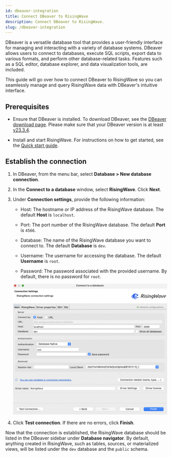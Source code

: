 ```yaml
---
id: dbeaver-integration
title: Connect DBeaver to RisingWave
description: Connect DBeaver to RisingWave.
slug: /dbeaver-integration
---
```

<head>
  <link rel="canonical" href="https://docs.risingwave.com/docs/current/dbeaver-integration/" />
</head>

DBeaver is a versatile database tool that provides a user-friendly interface for managing and interacting with a variety of database systems. DBeaver allows users to connect to databases, execute SQL scripts, export data to various formats, and perform other database-related tasks. Features such as a SQL editor, database explorer, and data visualization tools, are included.

This guide will go over how to connect DBeaver to RisingWave so you can seamlessly manage and query RisingWave data with DBeaver's intuitive interface.

## Prerequisites

- Ensure that DBeaver is installed. To download DBeaver, see the [DBeaver download page](https://dbeaver.io/download/). Please make sure that your DBeaver version is at least [v23.3.4](https://dbeaver.io/2024/02/04/dbeaver-23-3-4/).

- Install and start RisingWave. For instructions on how to get started, see the [Quick start guide](/get-started.md).

## Establish the connection

1. In DBeaver, from the menu bar, select **Database > New database connection**.

2. In the **Connect to a database** window, select **RisingWave**. Click **Next**.

3. Under **Connection settings**, provide the following information:

    - Host: The hostname or IP address of the RisingWave database. The default **Host** is `localhost`.

    - Port: The port number of the RisingWave database. The default **Port** is `4566`.

    - Database: The name of the RisingWave database you want to connect to. The default **Database** is `dev`.

    - Username: The username for accessing the database. The default **Username** is `root`.

    - Password: The password associated with the provided username. By default, there is no password for `root`.

    ![Fill in connection settings in DBeaver](../images/dbeaver-connect-pg.png)

4. Click **Test connection**. If there are no errors, click **Finish**.

Now that the connection is established, the RisingWave database should be listed in the DBeaver sidebar under **Database navigator**. By default, anything created in RisingWave, such as tables, sources, or materialized views, will be listed under the `dev` database and the `public` schema.
